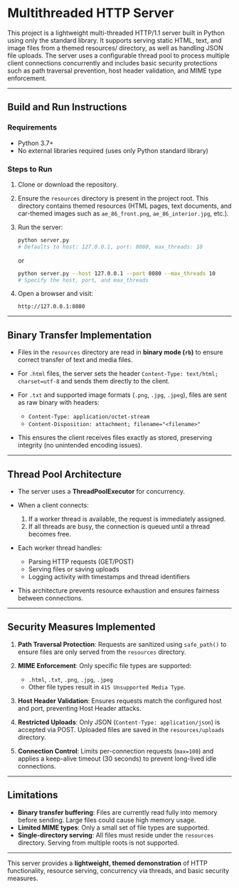 # Multithreaded HTTP Server

This project is a lightweight multi-threaded HTTP/1.1 server built in Python using only the standard library. It supports serving static HTML, text, and image files from a themed resources/ directory, as well as handling JSON file uploads. The server uses a configurable thread pool to process multiple client connections concurrently and includes basic security protections such as path traversal prevention, host header validation, and MIME type enforcement.

---

## Build and Run Instructions

### Requirements

* Python 3.7+
* No external libraries required (uses only Python standard library)

### Steps to Run

1. Clone or download the repository.
2. Ensure the `resources` directory is present in the project root. This directory contains themed resources (HTML pages, text documents, and car-themed images such as `ae_86_front.png`, `ae_86_interior.jpg`, etc.).
3. Run the server:

   ```bash
   python server.py 
   # Defaults to host: 127.0.0.1, port: 8080, max_threads: 10
   ```

   or

   ```bash
   python server.py --host 127.0.0.1 --port 8080 --max_threads 10 
   # Specify the host, port, and max_threads
   ```
4. Open a browser and visit:

   ```
   http://127.0.0.1:8080
   ```

---

## Binary Transfer Implementation

* Files in the `resources` directory are read in **binary mode (`rb`)** to ensure correct transfer of text and media files.
* For `.html` files, the server sets the header `Content-Type: text/html; charset=utf-8` and sends them directly to the client.
* For `.txt` and supported image formats (`.png`, `.jpg`, `.jpeg`), files are sent as raw binary with headers:

  * `Content-Type: application/octet-stream`
  * `Content-Disposition: attachment; filename="<filename>"`
* This ensures the client receives files exactly as stored, preserving integrity (no unintended encoding issues).

---

## Thread Pool Architecture

* The server uses a **ThreadPoolExecutor** for concurrency.
* When a client connects:

  1. If a worker thread is available, the request is immediately assigned.
  2. If all threads are busy, the connection is queued until a thread becomes free.
* Each worker thread handles:

  * Parsing HTTP requests (GET/POST)
  * Serving files or saving uploads
  * Logging activity with timestamps and thread identifiers
* This architecture prevents resource exhaustion and ensures fairness between connections.

---

## Security Measures Implemented

1. **Path Traversal Protection**: Requests are sanitized using `safe_path()` to ensure files are only served from the `resources` directory.
2. **MIME Enforcement**: Only specific file types are supported:

   * `.html`, `.txt`, `.png`, `.jpg`, `.jpeg`
   * Other file types result in `415 Unsupported Media Type`.
3. **Host Header Validation**: Ensures requests match the configured host and port, preventing Host Header attacks.
4. **Restricted Uploads**: Only JSON (`Content-Type: application/json`) is accepted via POST. Uploaded files are saved in the `resources/uploads` directory.
5. **Connection Control**: Limits per-connection requests (`max=100`) and applies a keep-alive timeout (30 seconds) to prevent long-lived idle connections.

---

## Limitations

* **Binary transfer buffering**: Files are currently read fully into memory before sending. Large files could cause high memory usage.
* **Limited MIME types**: Only a small set of file types are supported.
* **Single-directory serving**: All files must reside under the `resources` directory. Serving from multiple roots is not supported.

---

This server provides a **lightweight, themed demonstration** of HTTP functionality, resource serving, concurrency via threads, and basic security measures.

